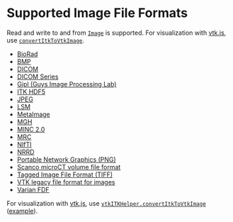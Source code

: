 # Supported Image File Formats

Read and write to and from [`Image`](/typescript/interface_types/Image.html) is supported. For visualization with [vtk.js](https://kitware.github.io/vtk-js/index.html), use [`convertItkToVtkImage`](https://kitware.github.io/vtk-js/api/Common_DataModel_ITKHelper.html).

- [BioRad](https://www.bio-rad.com/)
- [BMP](https://en.wikipedia.org/wiki/BMP_file_format)
- [DICOM](https://dicom.nema.org/)
- [DICOM Series](https://dicom.nema.org/)
- [Gipl (Guys Image Processing Lab)](https://www.ncbi.nlm.nih.gov/pubmed/12956259)
- [ITK HDF5](https://support.hdfgroup.org/HDF5/)
- [JPEG](https://en.wikipedia.org/wiki/JPEG_File_Interchange_Format)
- [LSM](https://www.openwetware.org/wiki/Dissecting_LSM_files)
- [MetaImage](https://itk.org/Wiki/ITK/MetaIO/Documentation)
- [MGH](https://surfer.nmr.mgh.harvard.edu/fswiki/FsTutorial/MghFormat)
- [MINC 2.0](https://en.wikibooks.org/wiki/MINC/SoftwareDevelopment/MINC2.0_File_Format_Reference)
- [MRC](http://www.ccpem.ac.uk/mrc_format/mrc_format.php)
- [NIfTI](https://nifti.nimh.nih.gov/nifti-1)
- [NRRD](http://teem.sourceforge.net/nrrd/format.html)
- [Portable Network Graphics (PNG)](https://en.wikipedia.org/wiki/Portable_Network_Graphics)
- [Scanco microCT volume file format](https://www.scanco.ch/en/support/customer-login/faq-customers/faq-customers-import-export.html)
- [Tagged Image File Format (TIFF)](https://en.wikipedia.org/wiki/TIFF)
- [VTK legacy file format for images](https://www.vtk.org/VTK/img/file-formats.pdf)
- [Varian FDF](https://github.com/InsightSoftwareConsortium/ITKIOFDF)

For visualization with [vtk.js](https://kitware.github.io/vtk-js/index.html), use [`vtkITKHelper.convertItkToVtkImage`](https://kitware.github.io/vtk-js/api/Common_DataModel_ITKHelper.html) ([example](https://kitware.github.io/vtk-js/examples/ItkWasmVolume.html)).